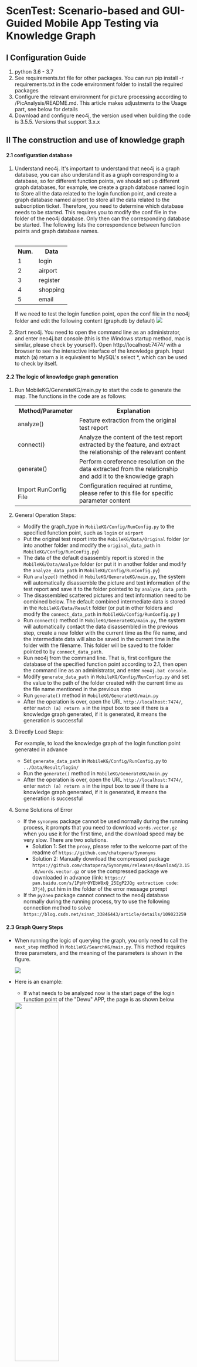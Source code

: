 # ScenTest: Scenario-based and GUI-Guided Mobile App Testing via Knowledge Graph
## I Configuration Guide
1. python 3.6 - 3.7
2. See requirements.txt file for other packages. You can run pip install -r requirements.txt in the code environment folder to install the required packages
3. Configure the relevant environment for picture processing according to /PicAnalysis/README.md. This article makes adjustments to the Usage part, see below for details
4. Download and configure neo4j, the version used when building the code is 3.5.5. Versions that support 3.x.x

## II The construction and use of knowledge graph

#### 2.1 configuration database

1. Understand neo4j. It's important to understand that neo4j is a graph database, you can also understand it as a graph corresponding to a database, so for different function points, we should set up different graph databases, for example, we create a graph database named login to Store all the data related to the login function point, and create a graph database named airport to store all the data related to the subscription ticket. Therefore, you need to determine which database needs to be started. This requires you to modify the conf file in the folder of the neo4j database. Only then can the corresponding database be started. The following lists the correspondence between function points and graph database names.<table>
    <table>
    <tr><th>Num.</th><th>Data</th></tr>
    <tr><td>1</td><td>login</td></tr>
    <tr><td>2</td><td>airport</td></tr>
    <tr><td>3</td><td>register</td></tr>
    <tr><td>4</td><td>shopping</td></tr>
    <tr><td>5</td><td>email</td></tr>
    </table>

    If we need to test the login function point, open the conf file in the neo4j folder and edit the following content (graph.db by default)
    ![](PICS/neo4j-conf.png)

2. Start neo4j. You need to open the command line as an administrator, and enter neo4j.bat console (this is the Windows startup method, mac is similar, please check by yourself). Open http://localhost:7474/ with a browser to see the interactive interface of the knowledge graph. Input match (a) return a is equivalent to MySQL's select *, which can be used to check by itself.

#### 2.2 The logic of knowledge graph generation

1. Run MobileKG/GenerateKG/main.py to start the code to generate the map. The functions in the code are as follows: 

    <table>
    <tr><th>Method/Parameter</th><th>Explanation</th></tr>
    <tr><td>analyze()</td><td>Feature extraction from the original test report</td></tr>
    <tr><td>connect()</td><td>Analyze the content of the test report extracted by the feature, and extract the relationship of the relevant content</td></tr>
    <tr><td>generate()</td><td>Perform coreference resolution on the data extracted from the relationship and add it to the knowledge graph</td></tr>
    <tr><td>Import RunConfig File</td><td>Configuration required at runtime, please refer to this file for specific parameter content</td></tr>
    </table>

2. General Operation Steps:
   * Modify the graph_type in `MobileKG/Config/RunConfig.py` to the specified function point, such as `login` or `airport`
   * Put the original test report into the `MobileKG/Data/Original` folder (or into another folder and modify the `original_data_path` in `MobileKG/Config/RunConfig.py`)
   * The data of the default disassembly report is stored in the `MobileKG/Data/Analyze` folder (or put it in another folder and modify the `analyze_data_path` in `MobileKG/Config/RunConfig.py`)
   * Run `analyze()` method in `MobileKG/GenerateKG/main.py`, the system will automatically disassemble the picture and text information of the test report and save it to the folder pointed to by `analyze_data_path`
   * The disassembled scattered pictures and text information need to be combined below. The default combined intermediate data is stored in the `MobileKG/Data/Result` folder (or put in other folders and modify the `connect_data_path` in `MobileKG/Config/RunConfig.py` )
   * Run `connect()` method in `MobileKG/GenerateKG/main.py`, the system will automatically contact the data disassembled in the previous step, create a new folder with the current time as the file name, and the intermediate data will also be saved in the current time in the folder with the filename. This folder will be saved to the folder pointed to by `connect_data_path`.
   * Run neo4j from the command line. That is, first configure the database of the specified function point according to 2.1, then open the command line as an administrator, and enter `neo4j.bat console`.
   * Modify `generate_data_path` in `MobileKG/Config/RunConfig.py` and set the value to the path of the folder created with the current time as the file name mentioned in the previous step
   * Run `generate()` method in `MobileKG/GenerateKG/main.py`
   * After the operation is over, open the URL `http://localhost:7474/`, enter `match (a) return a` in the input box to see if there is a knowledge graph generated, if it is generated, it means the generation is successful

3. Directly Load Steps:
   
    For example, to load the knowledge graph of the login function point generated in advance
   * Set `generate_data_path` in `MobileKG/Config/RunConfig.py` to `../Data/Result/login/`
   * Run the `generate()` method in `MobileKG/GenerateKG/main.py`
   * After the operation is over, open the URL `http://localhost:7474/`, enter `match (a) return a` in the input box to see if there is a knowledge graph generated, if it is generated, it means the generation is successful

4. Some Solutions of Error
   * If the `synonyms` package cannot be used normally during the running process, it prompts that you need to download `words.vector.gz` when you use it for the first time, and the download speed may be very slow. There are two solutions.
     * Solution 1: Set the `proxy`, please refer to the welcome part of the readme of `https://github.com/chatopera/Synonyms`
     * Solution 2: Manually download the compressed package `https://github.com/chatopera/Synonyms/releases/download/3.15.0/words.vector.gz` or use the compressed package we downloaded in advance (link: `https:// pan.baidu.com/s/1PpHrOYEbW8xQ_25EgP2JQg extraction code: 37j4`), put him in the folder of the error message prompt
   * If the `py2neo` package cannot connect to the neo4j database normally during the running process, try to use the following connection method to solve `https://blog.csdn.net/sinat_33846443/article/details/109023259`

#### 2.3 Graph Query Steps

* When running the logic of querying the graph, you only need to call the `next_step` method in `MobileKG/SearchKG/main.py`. This method requires three parameters, and the meaning of the parameters is shown in the figure.

    ![](PICS/searchKG的方法.png)

* Here is an example:

  * If what needs to be analyzed now is the start page of the login function point of the "Dewu" APP, the page is as shown below

  <img src="PICS/Dewu1.PNG" style="width:50%"/>

  * The path of this image is `../Test/pictures/dewu-01.png`, then the format of picture and `split_dic` are:

  ```python
  import cv2
  from MobileKG.LayoutAnalysis.LayoutMain import split
  picture = cv2.imread('../Test/pictures/dewu-01.png', 0)
  split_dic = split('../Test/pictures/dewu-01.png')
  ```

  * then the data format of the `components` is something like:

  ```python
  page1_components = {
      "components": [
          {"category": "Button", "x1": 262, "y1": 1761, "x2": 566, "y2": 1781, "ocr": '得物'},
          {"category": "Button", "x1": 262, "y1": 1761, "x2": 566, "y2": 1781, "ocr": '购买'},
          {"category": "Button", "x1": 262, "y1": 1761, "x2": 566, "y2": 1781, "ocr": '服务'},
          {"category": "Button", "x1": 262, "y1": 1761, "x2": 566, "y2": 1781, "ocr": '我'},
      ]
  }
  ```

  * `last_component_id` is 0, because this is the first screenshot of the login function point of "Dewu" APP, that is, the first step, he has no predecessor node
  * `search_all` is recommended to use the default value, which can speed up the search
  * The return value of the search is as follows, an array is returned, the array contains all the components that need to be operated on the page, the following example shows that only one component needs to be operated on the page

  ```python
  components = {
      'status': 'success', 
      'data': [
          {
              'category': 'Button', 
              'ocr': '我', 
              'operation': 'click', 
              'cnt': '我', 
              'cnt_id': 12, 
              'x1': 262, 
              'y1': 1761, 
              'x2': 566, 
              'y2': 1781
          }
      ]
  }
  ```

  * The overall operation code is as follows:

  ```python
  import cv2
  from MobileKG.LayoutAnalysis.LayoutMain import split
  picture = cv2.imread('../Test/pictures/dewu-01.png', 0)
  split_dic = split('../Test/pictures/dewu-01.png')
  page1_components = {
      "components": [
          {"category": "Button", "x1": 262, "y1": 1761, "x2": 566, "y2": 1781, "ocr": '得物'},
          {"category": "Button", "x1": 262, "y1": 1761, "x2": 566, "y2": 1781, "ocr": '购买'},
          {"category": "Button", "x1": 262, "y1": 1761, "x2": 566, "y2": 1781, "ocr": '服务'},
          {"category": "Button", "x1": 262, "y1": 1761, "x2": 566, "y2": 1781, "ocr": '我'},
      ]
  }
  print(next_step(picture, split_dic, page1_components, 0))
  ```

### III Code Structure Guidelines

#### 3.1 Overview

* `MobileKG` is the `Django` backend and `kgfront` is the `Vue` frontend. However, due to time constraints, we did not connect the front and back ends. The temporary front-end display strategy is generated by generating fake json data from the `MobileKG/Test/FormFrontEnd` file in the back-end.


#### 3.2 Config Folder

* This folder mainly stores some special configuration information for the knowledge graph
* The `RunConfig.py` file configures some parameter information at runtime, such as where the intermediate results are saved, the threshold for similarity analysis, etc.
* `OperationConfig.csv` and `Widgetconfig.csv` are used to save operations and controls, that is, before creating a knowledge graph from scratch, the knowledge graph must store the type of operation (such as click, input, etc.) and the type of control (such as button, text, etc.) box, etc.), these information are constant, so these graph entities can be found without analysis, so configure the entities into a file, directly read the file and upload these entities before generating the knowledge graph, no need to analyze and then upload.
* The `SimilarTXTConfig.json` file configures which texts the knowledge graph considers to be similar during runtime. Similar to building a thesaurus based on the field of mobile application function point testing, the specific configuration method can refer to IV configuration file details
* The `TypicalLayoutConfig.json` file configures which similar layouts the knowledge graph can use to find the controls that should be operated during the query process. For the specific configuration method and configuration meaning, please refer to the IV configuration file for details.
* The `SearchPolicy.json` file configures two query modes that users can choose during the process of querying the knowledge graph. Please refer to IV Profile Details for details.

#### 3.3 Data Folder

* The `Original` folder stores the original data for building the knowledge graph. Note that the stored data should be at the application level, not the function point level.
* The `Analyze` folder stores the intermediate data results after extracting the original data features in the `Original` folder.
* The `Result` folder stores the data that has completed feature extraction and relation extraction. This means that these are the data that can directly call the `generate()` method to generate the map.

#### 3.4 FuncTest Folder

* The `test.py` in this folder can realize the whole process of querying the map through a screenshot
* The `screenshot` folder is used to store the results of the query
* Add the path to be queried to the parameters of the `searchKG()` method of `FuncTest/test.py`
* In the code, `FuncTest/screenshot/origin` stores the original image that needs to be queried, `FuncTest/screenshot/widget_res` stores the result after control extraction, and `FuncTest/screenshot/KG_res` draws the result control of the knowledge graph query

#### 3.5 GenerateKG Folder

* This is a folder for knowledge graph generating
* `GenerateMain.py` is the startup entry file for building knowledge graphs
* `Operation` folder includes all operations involved in the process of generating knowledge graph, including feature extraction, relationship extraction, co-reference resolution, etc.
* `PO` folder stores the data classes needed to generate the knowledge graph

#### 3.6 LayoutAnalysis Folder

* This folder is used to perform layout analysis operations on pictures
* It is not used during the construction process, but during the query process
* The query process will first divide the input screenshots into regions according to the horizontal dimension through LayoutMain, and then perform Sift similarity matching between each divided region and the layout picture in Config. If the threshold is exceeded, the matching is considered successful, and the control is locked.

#### 3.7 Neo4j Folder

* This folder is used to operate the `Neo4j` graph database
* `GraphAdd.py` is used to create a new database in `Neo4j` database
* `GraphSearch.py` is used to search what you want in `Neo4j` database

#### 3.8 PicAnalysis Folder

* This folder is mainly responsible for the recognition and extraction of text and controls on the picture

#### 3.9 PICS Folder

* Some pictures needed in the `readme.md` are stored

#### 3.10 SearchKG Folder

* The general entry for querying the knowledge graph is stored in this folder
* Just call the `next_step` method in `SearchMain.py`
* For specific usage and precautions, please refer to the notes in the document

#### 3.11 Test Folder

* This folder is used to store some intermediate results when repairing the map, and provides some interfaces to help you quickly debug
* `DrawLine.py` can help you quickly draw control recognition results, layout analysis results and map query results
* `FormFrontEnd.py` can help you quickly generate the `json` file that the front-end demo needs to use (provided that the data has been generated and stored in the Data folder)

#### 3.12 TextAnalysis Folder

* This folder contains tools for text analysis, that is, the interface of `jieba` word segmentation
* You can use the method here to segment the recurrence step and analyze the part of speech to identify the gerund, etc.
* `LanguageChange.py` has not been implemented subsequently. Currently only supports Chinese.

#### 3.13 WidAnalysis Folder

* Store a pre-trained CNN model. The model can identify whether the widget in the picture is a button or a text box.

## IV Configure File Details

#### 4.1 SimilarTXTConfig.json

This file is used to specify synonyms under a knowledge area.

#### 4.2 TypicalLayoutConfig.json

For those pictures where the text in the picture is not enough to help positioning, we provide a layout configuration method to locate the specified control through the layout

#### 4.3 SearchPolicy.json

This file is used to define query strategies. Our build system provides two ways to query based on textual similarity and to identify queries based on layout. Both query methods are guaranteed to execute, and layout queries precede text queries. However, sometimes we want the layout query to find the control and not to use the text query to find it again, so we added the `type` attribute to the file. If it is the same as it is, select `both`, and if the layout is found, it will not be searched by text, then select `layout`.

 
